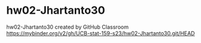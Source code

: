 # hw02-Jhartanto30
hw02-Jhartanto30 created by GitHub Classroom
https://mybinder.org/v2/gh/UCB-stat-159-s23/hw02-Jhartanto30.git/HEAD
